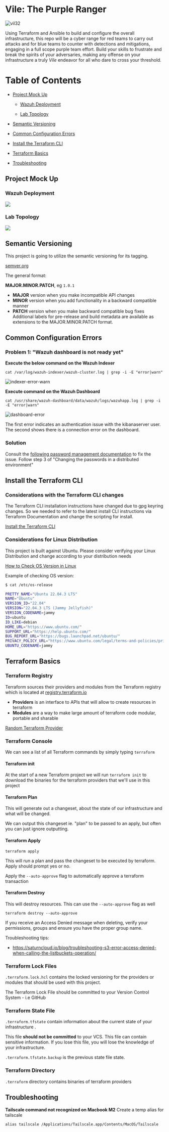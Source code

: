 # Vile: The Purple Ranger

![vil32](https://github.com/datboyblu3/TheA02Counter/assets/95729902/365eb105-fc8c-44f9-b91d-f531eaea60f3)

Using Terraform and Ansible to build and configure the overall infrastructure, this repo will be a cyber range for red teams to carry out attacks and for blue teams to counter with detections and mitigations, engaging in a full scope purple team effort. Build your skills to frustrate and break the spirits of your adversaries, making any offense on your infrastructure a truly *Vile* endeavor for all who dare to cross your threshold.

# Table of Contents

- [Project Mock Up](#project-mock-up)
  
  - [Wazuh Deployment](#wazuh-deployment)
  
  - [Lab Topology](#lab-topology)
- [Semantic Versioning](#semantic-versioning)
- [Common Configuration Errors](#common-configuration-errors)
- [Install the Terraform CLI](#install-the-terraform-cli)
- [Terraform Basics](#terraform-basics)
- [Troubleshooting](Troubleshooting)


## Project Mock Up

### Wazuh Deployment

![](https://github.com/datboyblu3/Vile-The-Purple-Ranger/blob/main/attachements/wazuh-deployment.gif)

### Lab Topology

![](https://github.com/datboyblu3/Vile-The-Purple-Ranger/blob/main/attachements/lab_topology.gif)

## Semantic Versioning

This project is going to utilize the semantic versioning for its tagging.

[semver.org](https://semver.org/)

The general format: 

**MAJOR.MINOR.PATCH**, eg `1.0.1`

- **MAJOR** version when you make incompatible API changes
- **MINOR** version when you add functionality in a backward compatible manner
- **PATCH** version when you make backward compatible bug fixes
Additional labels for pre-release and build metadata are available as extensions to the MAJOR.MINOR.PATCH format.


## Common Configuration Errors

### Problem 1: "Wazuh dashboard is not ready yet"

**Execute the below command on the Wazuh Indexer**
```python3
cat /var/log/wazuh-indexer/wazuh-cluster.log | grep -i -E "error|warn"
```

![indexer-error-warn](https://github.com/datboyblu3/Vile-The-Purple-Ranger/assets/95729902/1d2cff2b-554a-4d49-94db-9b42000c0d66)

**Execute command on the Wazuh Dashboard**
```python3
cat /usr/share/wazuh-dashboard/data/wazuh/logs/wazuhapp.log | grep -i -E "error|warn"
```
![dashboard-error](https://github.com/datboyblu3/Vile-The-Purple-Ranger/assets/95729902/7925e325-0b31-4e3d-9c4e-8efcccd236bd)


The first error indicates an authentication issue with the kibanaserver user. The second shows there is a connection error on the dashboard.

### Solution
Consult the [following password management documentation](https://documentation.wazuh.com/current/user-manual/user-administration/password-management.html#changing-the-passwords-in-a-distributed-environment) to fix the issue. Follow step 3 of "Changing the passwords in a distributed environment"



## Install the Terraform CLI

### Considerations with the Terraform CLI changes
The Terraform CLI installation instructions have changed due to gpg keyring changes. So we needed to refer to the latest install CLI instructions via Terraform Documentation and change the scripting for install.

[Install the Terraform CLI](https://developer.hashicorp.com/terraform/tutorials/aws-get-started/install-cli)

### Considerations for Linux Distribution

This project is built against Ubuntu. Please consider verifying your Linux Distribution and change according to your distribution needs

[How to Check OS Version in Linux](
https://www.cyberciti.biz/faq/how-to-check-os-version-in-linux-command-line/
)

Example of checking OS version:
```bash
$ cat /etc/os-release

PRETTY_NAME="Ubuntu 22.04.3 LTS"
NAME="Ubuntu"
VERSION_ID="22.04"
VERSION="22.04.3 LTS (Jammy Jellyfish)"
VERSION_CODENAME=jammy
ID=ubuntu
ID_LIKE=debian
HOME_URL="https://www.ubuntu.com/"
SUPPORT_URL="https://help.ubuntu.com/"
BUG_REPORT_URL="https://bugs.launchpad.net/ubuntu/"
PRIVACY_POLICY_URL="https://www.ubuntu.com/legal/terms-and-policies/privacy-policy"
UBUNTU_CODENAME=jammy
```

## Terraform Basics

### Terraform Registry

Terraform sources their providers and modules from the Terraform registry which is located at [registry.terraform.io](https://registry.terraform.io)

- **Providers** is an interface to APIs that will allow to create resources in terraform
- **Modules** are a way to make large amount of terraform code modular, portable and sharable

[Random Terraform Provider](https://registry.terraform.io/providers/hashicorp/random/)
### Terraform Console

We can see a list of all Terraform commands by simply typing `terraform`

#### Terraform init

At the start of a new Terraform project we will run `terraform init` to download the binaries for the terraform providers
that we'll use in this project

#### Terraform Plan

This will generate out a changeset, about the state of our infrastructure and what will be changed.

We can output this changeset ie. "plan" to be passed to an apply, but often you can just ignore outputting.

#### Terraform Apply

`terraform apply`

This will run a plan and pass the changeset to be executed by terraform. Apply should prompt yes or no.

Apply the `--auto-approve` flag to automatically approve a terraform transaction

#### Terraform Destroy

This will destroy resources. This can use the `--auto-approve` flag as well
```
terraform destroy --auto-approve
```

If you receive an Access Denied message when deleting, verify your permissions, groups and ensure you have the proper group name.

Troubleshooting tips:
- https://saturncloud.io/blog/troubleshooting-s3-error-access-denied-when-calling-the-listbuckets-operation/

### Terraform Lock Files

`.terraform.lock.hcl` contains the locked versioning for the providers or modules that should be used
with this project.

The Terraform Lock File should be committed to your Version Control System - i.e GitHub

### Terraform State File

`.terraform.tfstate` contain information about the current state of your infrastructure .

This file **should not be committed** to your VCS. This file can contain sensitive information.
If you lose this file, you will lose the knowledge of your infrastructure. 

`.terraform.tfstate.backup` is the previous state file state.

### Terraform Directory

`.terraform` directory contains binaries of terraform providers

## Troubleshooting

**Tailscale command not recognized on Macbook M2**
Create a temp alias for tailscale
```
alias tailscale /Applications/Tailscale.app/Contents/MacOS/Tailscale
```


